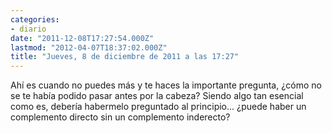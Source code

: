 ```yaml
---
categories:
- diario
date: "2011-12-08T17:27:54.000Z"
lastmod: "2012-04-07T18:37:02.000Z"
title: "Jueves, 8 de diciembre de 2011 a las 17:27"
---
```


Ahí­ es cuando no puedes más y te haces la importante pregunta, ¿cómo no se te habí­a podido pasar antes por la cabeza? Siendo algo tan esencial como es, deberí­a habermelo preguntado al principio... ¿puede haber un complemento directo sin un complemento inderecto?